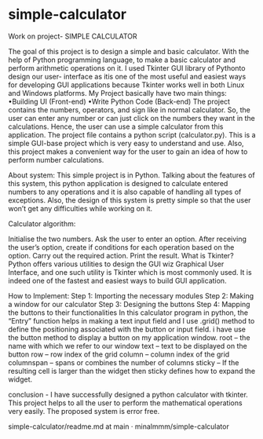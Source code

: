 # simple-calculator
Work on project- SIMPLE CALCULATOR

The goal of this project is to design a simple and basic calculator. With the help of Python programming language, to make a basic calculator and perform arithmetic operations on it. I used Tkinter GUI library of Pythonto design our user- interface as itis one of the most useful and easiest ways for developing GUI applications because Tkinter works well in both Linux and Windows platforms. My Project basically have two main things: •Building UI (Front-end) •Write Python Code (Back-end) The project contains the numbers, operators, and sign like in normal calculator. So, the user can enter any number or can just click on the numbers they want in the calculations. Hence, the user can use a simple calculator from this application. The project file contains a python script (calculator.py). This is a simple GUI-base project which is very easy to understand and use. Also, this project makes a convenient way for the user to gain an idea of how to perform number calculations.

About system: This simple project is in Python. Talking about the features of this system, this python application is designed to calculate entered numbers to any operations and it is also capable of handling all types of exceptions. Also, the design of this system is pretty simple so that the user won’t get any difficulties while working on it.

Calculator algorithm:

Initialise the two numbers.
Ask the user to enter an option.
After receiving the user’s option, create if conditions for each operation based on the option.
Carry out the required action.
Print the result.
What is Tkinter? Python offers various utilities to design the GUI wiz Graphical User Interface, and one such utility is Tkinter which is most commonly used. It is indeed one of the fastest and easiest ways to build GUI application.

How to Implement: Step 1: Importing the necessary modules Step 2: Making a window for our calculator Step 3: Designing the buttons Step 4: Mapping the buttons to their functionalities In this calculator program in python, the “Entry” function helps in making a text input field and I use .grid() method to define the positioning associated with the button or input field. i have use the button method to display a button on my application window. root – the name with which we refer to our window text – text to be displayed on the button row – row index of the grid column – column index of the grid columnspan – spans or combines the number of columns sticky – If the resulting cell is larger than the widget then sticky defines how to expand the widget.

conclusion - I have successfully designed a python calculator with tkinter. This project helps to all the user to perform the mathematical operations very easily. The proposed system is error free.

simple-calculator/readme.md at main · minalmmm/simple-calculator
